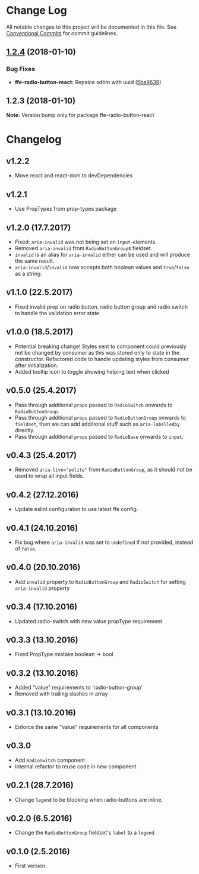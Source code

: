 # Change Log

All notable changes to this project will be documented in this file.
See [Conventional Commits](https://conventionalcommits.org) for commit guidelines.

<a name="1.2.4"></a>
## [1.2.4](***REMOVED***) (2018-01-10)


### Bug Fixes

* **ffe-radio-button-react:** Repalce sdbm with uuid ([5ba9639](***REMOVED***))




<a name="1.2.3"></a>
## 1.2.3 (2018-01-10)




**Note:** Version bump only for package ffe-radio-button-react

# Changelog

## v1.2.2

* Move react and react-dom to devDependencies

## v1.2.1

* Use PropTypes from prop-types package

## v1.2.0 (17.7.2017)

* Fixed: `aria-invalid` was not being set on `input`-elements.
* Removed `aria-invalid` from `RadioButtonGroup`s fieldset.
* `invalid` is an alias for `aria-invalid` either can be used and will produce the same result.
* `aria-invalid`/`invalid` now accepts both boolean values and `true`/`false` as a string.

## v1.1.0 (22.5.2017)

* Fixed invalid prop on radio button, radio button group and radio switch to handle the validation error state

## v1.0.0 (18.5.2017)

* Potential breaking change! Styles sent to component could previously not be changed by consumer as this was stored only to state in the constructor. Refactored code to handle updating styles from consumer after initialization.
* Added tooltip icon to toggle showing helping text when clicked

## v0.5.0 (25.4.2017)

* Pass through additional `props` passed to `RadioSwitch` onwards to `RadioButtonGroup`.
* Pass through additional `props` passed to `RadioButtonGroup` onwards to `fieldset`, then we can add additional stuff such as `aria-labelledby` directly.
* Pass through additional `props` passed to `RadioBase` onwards to `input`.

## v0.4.3 (25.4.2017)

* Removed `aria-live="polite"` from `RadioButtonGroup`, as it should not be used to wrap all input fields.

## v0.4.2 (27.12.2016)

* Update eslint configuraton to use latest ffe config.

## v0.4.1 (24.10.2016)

* Fix bug where `aria-invalid` was set to `undefined` if not provided, instead of `false`.

## v0.4.0 (20.10.2016)

* Add `invalid` property to `RadioButtonGroup` and `RadioSwitch` for setting `aria-invalid` property

## v0.3.4 (17.10.2016)

* Updated radio-switch with new value propType requirement

## v0.3.3 (13.10.2016)

* Fixed PropType mistake boolean -> bool

## v0.3.2 (13.10.2016)

* Added "value" requirements to 'radio-button-group'
* Removed with trailing slashes in array

## v0.3.1 (13.10.2016)

* Enforce the same "value" requirements for all components

## v0.3.0

* Add `RadioSwitch` component
* Internal refactor to reuse code in new component

## v0.2.1 (28.7.2016)

* Change `legend` to be blocking when radio-buttons are inline.

## v0.2.0 (6.5.2016)

* Change the `RadioButtonGroup` fieldset's `label` to a `legend`.

## v0.1.0 (2.5.2016)

* First version.
